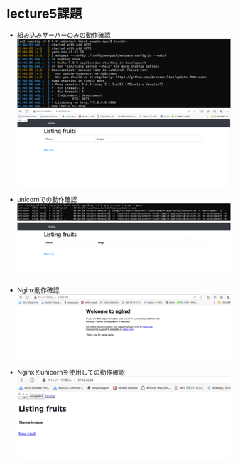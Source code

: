 # lecture5課題

- 組み込みサーバーのみの動作確認
![組み込みサーバーのみのbindev.png](lecture5/組み込みサーバーのみのbindev.png)
![組み込みサーバーでの動作確認.png](lecture5/組み込みサーバーでの動作確認.png)

- unicornでの動作確認
![unicorn起動確認.png](lecture5/unicorn起動確認.png)
![unicornを使って動作確認.png](lecture5/unicornを使って動作確認.png)

- Nginx動作確認
![Nginx動作確認.png](lecture5/Nginx動作確認.png)

- Nginxとunicornを使用しての動作確認
![Ngunx・unicornを合わせての動作確認.png](lecture5/Ngunx・unicornを合わせての動作確認.png)